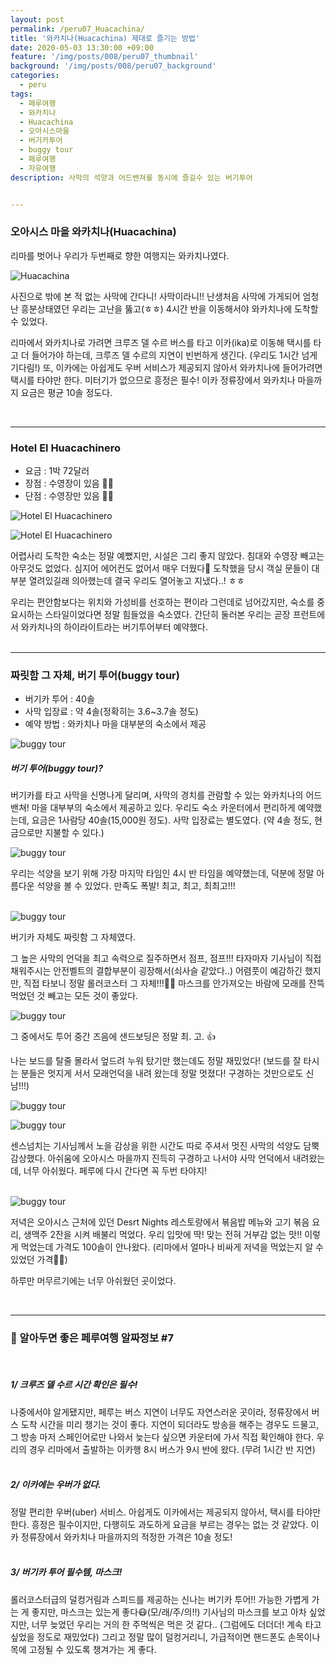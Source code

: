 ```yaml
---
layout: post
permalink: /peru07_Huacachina/
title: '와카치나(Huacachina) 제대로 즐기는 방법'
date: 2020-05-03 13:30:00 +09:00
feature: '/img/posts/008/peru07_thumbnail'
background: '/img/posts/008/peru07_background'
categories:
  - peru
tags:
  - 페루여행
  - 와카치나
  - Huacachina
  - 오아시스마을
  - 버기카투어
  - buggy tour
  - 페루여행
  - 자유여행
description: 사막의 석양과 어드밴쳐를 동시에 즐길수 있는 버기투어


---
```


### 오아시스 마을 와카치나(Huacachina)

리마를 벗어나 우리가 두번째로 향한 여행지는 와카치나였다.

![Huacachina](/img/posts/008/01.jpg)

사진으로 밖에 본 적 없는 사막에 간다니! 사막이라니!! 난생처음 사막에 가게되어 엄청난 흥분상태였던 우리는 고난을 뚫고(ㅎㅎ) 4시간 반을 이동해서야 와카치나에 도착할 수 있었다. 

리마에서 와카치나로 가려면 크루즈 델 수르 버스를 타고 이카(ika)로 이동해  택시를 타고 더 들어가야 하는데, 크루즈 델 수르의 지연이 빈번하게 생긴다. (우리도 1시간 넘게 기다림!) 또, 이카에는 아쉽게도 우버 서비스가 제공되지 않아서 와카치나에 들어가려면 택시를 타야만 한다. 미터기가 없으므로 흥정은 필수! 이카 정류장에서 와카치나 마을까지 요금은 평균 10솔 정도다. <br>

<br>

------

### Hotel El Huacachinero

- 요금 : 1박 72달러
- 장점 : 수영장이 있음 🏊‍♀️
- 단점 : 수영장만 있음 🏊‍♀️

![Hotel El Huacachinero](/img/posts/008/03.jpg)

![Hotel El Huacachinero](/img/posts/008/04.jpg)

어렵사리 도착한 숙소는 정말 예뻤지만, 시설은 그리 좋지 않았다. 침대와 수영장 빼고는 아무것도 없었다. 심지어 에어컨도 없어서 매우 더웠다🥵 도착했을 당시 객실 문들이 대부분 열려있길래 의아했는데 결국 우리도 열어놓고 지냈다..! ㅎㅎ

우리는 편안함보다는 위치와 가성비를 선호하는 편이라 그런데로 넘어갔지만, 숙소를 중요시하는 스타일이었다면 정말 힘들었을 숙소였다. 간단히 둘러본 우리는 곧장 프런트에서 와카치나의 하이라이트라는 버기투어부터 예약했다.<br><br>

------

### 짜릿함 그 자체, 버기 투어(buggy tour)

- 버기카 투어 : 40솔
- 사막 입장료 : 약 4솔(정확히는 3.6~3.7솔 정도)
- 예약 방법 : 와카치나 마을 대부분의 숙소에서 제공

![buggy tour](/img/posts/008/05.jpg)

##### 버기 투어(buggy tour)?

버기카를 타고 사막을 신명나게 달리며, 사막의 경치를 관람할 수 있는 와카치나의 어드밴쳐!  마을 대부부의 숙소에서 제공하고 있다. 우리도 숙소 카운터에서 편리하게 예약했는데, 요금은 1사람당 40솔(15,000원 정도). 사막 입장료는 별도였다. (약 4솔 정도, 현금으로만 지불할 수 있다.) 

![buggy tour](/img/posts/008/07.jpg)

우리는 석양을 보기 위해 가장 마지막 타임인 4시 반 타임을 예약했는데, 덕분에 정말 아름다운 석양을 볼 수 있었다. 만족도 폭발! 최고, 최고, 최최고!!!<br><br>

![buggy tour](/img/posts/008/11.jpg)

버기카 자체도 짜릿함 그 자체였다.

그 높은 사막의 언덕을 최고 속력으로 질주하면서 점프, 점프!!! 타자마자 기사님이 직접 채워주시는 안전벨트의 결합부분이 굉장해서(쇠사슬 같았다..) 어렴풋이 예감하긴 했지만, 직접 타보니 정말 롤러코스터 그 자체!!!💃🕺 마스크를 안가져오는 바람에 모래를 잔뜩 먹었던 것 빼고는 모든 것이 좋았다.

![buggy tour](/img/posts/008/08.jpg)

그 중에서도 투어 중간 즈음에 샌드보딩은 정말 최. 고. 👍

나는 보드를 탈줄 몰라서 엎드려 누워 탔기만 했는데도 정말 재밌었다! (보드를 잘 타시는 분들은 멋지게 서서 모래언덕을 내려 왔는데 정말 멋졌다! 구경하는 것만으로도 신남!!!)

![buggy tour](/img/posts/008/06.jpg)

![buggy tour](/img/posts/008/12.jpg)

센스넘치는 기사님께서 노을 감상을 위한 시간도 따로 주셔서 멋진 사막의 석양도 담뿍 감상했다. 아쉬움에 오아시스 마을까지 진득히 구경하고 나서야 사막 언덕에서 내려왔는데, 너무 아쉬웠다. 페루에 다시 간다면 꼭 두번 타야지! <br> <br>

![buggy tour](/img/posts/008/09.jpg)

저녁은 오아시스 근처에 있던 Desrt Nights 레스토랑에서 볶음밥 메뉴와 고기 볶음 요리, 생맥주 2잔을 시켜 배불리 먹었다. 우리 입맛에 딱! 맞는 전혀 거부감 없는 맛!! 이렇게 먹었는데 가격도 100솔이 안나왔다. (리마에서 얼마나 비싸게 저녁을 먹었는지 알 수 있었던 가격🤦‍♀️)

하루만 머무르기에는 너무 아쉬웠던 곳이었다.<br>

<br>

------

### 📌 알아두면 좋은 페루여행 알짜정보 #7

<br>

##### 1/ 크루즈 델 수르 시간 확인은 필수! 

나중에서야 알게됐지만, 페루는 버스 지연이 너무도 자연스러운 곳이라, 정류장에서 버스 도착 시간을 미리 챙기는 것이 좋다. 지연이 되더라도 방송을 해주는 경우도 드물고, 그 방송 마저 스페인어로만 나와서 늦는다 싶으면 카운터에 가서 직접 확인해야 한다. 우리의 경우 리마에서 출발하는 이카행 8시 버스가 9시 반에 왔다. (무려 1시간 반 지연)<br><br>

##### 2/ 이카에는 우버가 없다.

정말 편리한 우버(uber) 서비스. 아쉽게도 이카에서는 제공되지 않아서, 택시를 타야만 한다. 흥정은 필수이지만, 다행히도 과도하게 요금을 부르는 경우는 없는 것 같았다. 이카 정류장에서 와카치나 마을까지의 적정한 가격은 10솔 정도! <br><br>

##### 3/ 버기카 투어 필수템, 마스크!

롤러코스터급의 덜컹거림과 스피드를 제공하는 신나는 버기카 투어!! 가능한 가볍게 가는 게 좋지만, 마스크는 있는게 좋다😷(모/래/주/의!!) 기사님의 마스크를 보고 아차 싶었지만, 너무 늦었던 우리는 거의 한 주먹씩은 먹은 것 같다.. (그럼에도 더더더! 계속 타고 싶었을 정도로 재밌었다) 그리고 정말 많이 덜컹거리니, 가급적이면 핸드폰도 손목이나 목에 고정될 수 있도록 챙겨가는 게 좋다.<br><br>